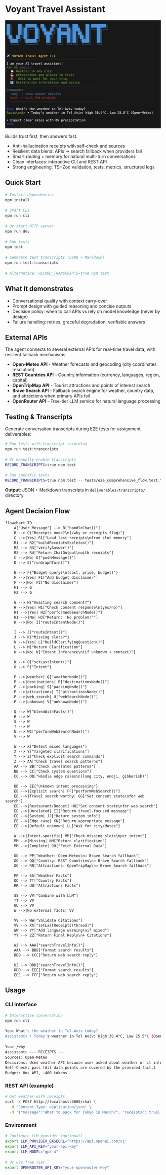 # Voyant Travel Assistant

![Voyant Travel Assistant Screenshot](./assets/screenshot.png)

Builds trust first, then answers fast.

- Anti-hallucination receipts with self-check and sources
- Resilient data blend: APIs → search fallback when providers fail
- Smart routing + memory for natural multi-turn conversations
- Clean interfaces: interactive CLI and REST API
- Strong engineering: TS+Zod validation, tests, metrics, structured logs

## Quick Start

```bash
# Install dependencies
npm install

# Start CLI
npm run cli

# Or start HTTP server
npm run dev

# Run tests
npm test

# Generate test transcripts (JSON + Markdown)
npm run test:transcripts

# Alternative: RECORD_TRANSCRIPTS=true npm test
```

## What it demonstrates

- Conversational quality with context carry-over
- Prompt design with guided reasoning and concise outputs
- Decision policy: when to call APIs vs rely on model knowledge (never by design)
- Failure handling: retries, graceful degradation, verifiable answers

## External APIs

The agent connects to several external APIs for real-time travel data, with resilient fallback mechanisms:

- **Open-Meteo API** - Weather forecasts and geocoding (city coordinates resolution)
- **REST Countries API** - Country information (currency, languages, region, capital)
- **OpenTripMap API** - Tourist attractions and points of interest search
- **Brave Search API** - Fallback search engine for weather, country data, and attractions when primary APIs fail
- **OpenRouter API** - Free-tier LLM service for natural language processing

## Testing & Transcripts

Generate conversation transcripts during E2E tests for assignment deliverables:

```bash
# Run tests with transcript recording
npm run test:transcripts

# Or manually enable transcripts
RECORD_TRANSCRIPTS=true npm test

# Run specific tests
RECORD_TRANSCRIPTS=true npm test -- tests/e2e_comprehensive_flow.test.ts
```

**Output**: JSON + Markdown transcripts in `deliverables/transcripts/` directory

## Agent Decision Flow

```mermaid
flowchart TD
    A["User Message"] --> B["handleChat()"]
    B --> C{"Receipts mode?\n(/why or receipts flag)"}
    C -->|Yes| R1["Load last receipts\nfrom slot memory"]
    R1 --> R2["buildReceiptsSkeleton()"]
    R2 --> R3["verifyAnswer()"]
    R3 --> R4["Return ChatOutput\nwith receipts"]
    C -->|No| D["pushMessage()"]
    D --> E["runGraphTurn()"]

    E --> F{"Budget query?\n(cost, price, budget)"}
    F -->|Yes| F1["Add budget disclaimer"]
    F -->|No| F2["No disclaimer"]
    F1 --> G
    F2 --> G

    G --> H{"Awaiting search consent?"}
    H -->|Yes| H1["Check consent response\n(yes/no)"]
    H1 -->|Yes| H2["performWebSearchNode()"]
    H1 -->|No| H3["Return: 'No problem!'"]
    H -->|No| I["routeIntentNode()"]

    I --> J["routeIntent()"]
    J --> K{"Missing slots?"}
    K -->|Yes| L["buildClarifyingQuestion()"]
    L --> M["Return Clarification"]
    K -->|No| N["Intent Inference\n(if unknown + context)"]

    N --> O["setLastIntent()"]
    O --> P{"Intent"}

    P -->|weather| Q["weatherNode()"]
    P -->|destinations| R["destinationsNode()"]
    P -->|packing| S["packingNode()"]
    P -->|attractions| T["attractionsNode()"]
    P -->|web_search| U["webSearchNode()"]
    P -->|unknown| V["unknownNode()"]

    Q --> W["blendWithFacts()"]
    R --> W
    S --> W
    T --> W
    U --> W2["performWebSearchNode()"]
    V --> W

    W --> X["Detect mixed languages"]
    X --> Y["Targeted clarifications"]
    Y --> Z["Check explicit search commands"]
    Z --> AA["Check travel search patterns"]
    AA --> BB["Check unrelated patterns"]
    BB --> CC["Check system questions"]
    CC --> DD["Handle edge cases\n(long city, emoji, gibberish)"]

    DD --> EE{"Unknown intent processing"}
    EE -->|Explicit search| FF["performWebSearch()"]
    EE -->|Travel search worthy| GG["Set consent state\nfor web search"]
    EE -->|Restaurant/Budget| HH["Set consent state\nfor web search"]
    EE -->|Unrelated| II["Return travel-focused message"]
    EE -->|System| JJ["Return system info"]
    EE -->|Edge case| KK["Return appropriate message"]
    EE -->|Default unknown| LL["Ask for city/dates"]

    W -->|Intent-specific| MM["Check missing slots\nper intent"]
    MM -->|Missing| NN["Return clarification"]
    MM -->|Complete| OO["Fetch External Data"]

    OO --> PP["Weather: Open-Meteo\n→ Brave Search fallback"]
    OO --> QQ["Country: REST Countries\n→ Brave Search fallback"]
    OO --> RR["Attractions: OpenTripMap\n→ Brave Search fallback"]

    PP --> SS["Weather Facts"]
    QQ --> TT["Country Facts"]
    RR --> UU["Attractions Facts"]

    SS --> VV["Combine with LLM"]
    TT --> VV
    UU --> VV
    W -->|No external facts| VV

    VV --> WW["Validate Citations"]
    VV --> XX["setLastReceipts(thread)"]
    WW --> YY["Add language warning\nif mixed"]
    YY --> ZZ["Return Final Reply\n+ Citations"]

    W2 --> AAA["searchTravelInfo()"]
    AAA --> BBB["Format search results"]
    BBB --> CCC["Return web search reply"]

    H2 --> DDD["searchTravelInfo()"]
    DDD --> EEE["Format search results"]
    EEE --> FFF["Return web search reply"]
```

## Usage

### CLI Interface
```bash
# Interactive conversation
npm run cli

You> What's the weather in Tel-Aviv today?
Assistant> • Today's weather in Tel Aviv: High 30.4°C, Low 25.5°C (Open-Meteo)

You> /why
Assistant> --- RECEIPTS ---
Sources: Open-Meteo
Decisions: Used weather API because user asked about weather or it informs packing.
Self-Check: pass (All data points are covered by the provided fact.)
Budget: 0ms API, ~400 tokens
```

### REST API (example)
```bash
# Get weather with receipts
curl -X POST http://localhost:3000/chat \
  -H "Content-Type: application/json" \
  -d '{"message":"What to pack for Tokyo in March?", "receipts": true}'
```

### Environment
```bash
# Configure LLM provider (optional)
export LLM_PROVIDER_BASEURL="https://api.openai.com/v1"
export LLM_API_KEY="your-api-key"
export LLM_MODEL="gpt-4"

# Or use free tier
export OPENROUTER_API_KEY="your-openrouter-key"
```